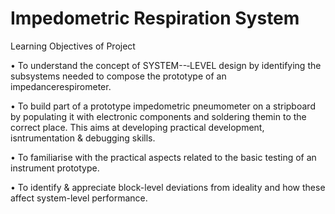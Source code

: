 # Impedometric Respiration System

Learning Objectives of Project

• To understand the concept of SYSTEM--‐LEVEL design by identifying the subsystems needed to compose the prototype of an impedancerespirometer.

• To build part of a prototype impedometric pneumometer on a stripboard by populating it with electronic components and soldering themin to the correct place. This aims at developing practical development, isntrumentation & debugging skills.

• To familiarise with the practical aspects related to the basic testing of an instrument prototype.

• To identify & appreciate block-level deviations from ideality and how these affect system-level performance.
